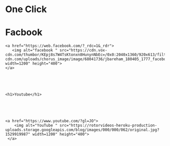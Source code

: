 # One Click
<html>
<head>
    <h1>Facbook</h1>


</head>
<body>
    
    <a href="https://web.facebook.com/?_rdc=1&_rdr">
       <img alt="facebook " src="https://cdn.vox-cdn.com/thumbor/KEpj8s7W4TsKtonxn8HunynNbEc=/0x0:2040x1360/920x613/filters:focal(857x517:1183x843):format(webp)/cdn.vox-cdn.com/uploads/chorus_image/image/68041736/jbareham_180405_1777_facebook_0003.0.jpg" width=1200" height="400">
    </a>





    <h1>Youtube</h1>





    <a href="https://www.youtube.com/?gl=JO">
        <img alt="YouTube " src="https://rotorvideos-heroku-production-uploads.storage.googleapis.com/blog/images/000/000/062/original.jpg?1529919987" width=1200" height="400">
     </a>


</body>



</html>
